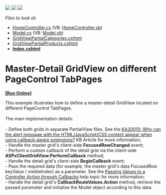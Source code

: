 <!-- default badges list -->
![](https://img.shields.io/endpoint?url=https://codecentral.devexpress.com/api/v1/VersionRange/128552112/14.1.4%2B)
[![](https://img.shields.io/badge/Open_in_DevExpress_Support_Center-FF7200?style=flat-square&logo=DevExpress&logoColor=white)](https://supportcenter.devexpress.com/ticket/details/E4659)
[![](https://img.shields.io/badge/📖_How_to_use_DevExpress_Examples-e9f6fc?style=flat-square)](https://docs.devexpress.com/GeneralInformation/403183)
<!-- default badges end -->
<!-- default file list -->
*Files to look at*:

* [HomeController.cs](./CS/Controllers/HomeController.cs) (VB: [HomeController.vb](./VB/Controllers/HomeController.vb))
* [Model.cs](./CS/Models/Model.cs) (VB: [Model.vb](./VB/Models/Model.vb))
* [GridViewPartialCategories.cshtml](./CS/Views/Home/GridViewPartialCategories.cshtml)
* [GridViewPartialProducts.cshtml](./CS/Views/Home/GridViewPartialProducts.cshtml)
* **[Index.cshtml](./CS/Views/Home/Index.cshtml)**
<!-- default file list end -->
# Master-Detail GridView on different PageControl TabPages
<!-- run online -->
**[[Run Online]](https://codecentral.devexpress.com/e4659/)**
<!-- run online end -->


<p>This example illustrates how to define a master-detail GridView located on different PageControl TabPages.<br /><br />The main implementation details:<br /><br />- Define both grids in separate PartialView files. See the <a href="https://www.devexpress.com/Support/Center/p/KA20010">KA20010: Why can the alert message with the HTML/JavaScript/CSS content appear when using callback-aware extensions?</a> KB Article for more information;<br />- Handle the master grid's client-side <strong>FocusedRowChanged</strong> event;<br />- Perform a custom callback of the detail grid via the client-side <strong>ASPxClientGridView.PerformCallback</strong> method;<br />- Handle the detail grid's client-side <strong>BeginCallback</strong> event;<br />- Pass the required data (for example, the master grid's data FocusedRow keyValue / visibleIndex) as a parameter. See the <a href="https://documentation.devexpress.com/#AspNet/CustomDocument9941">Passing Values to a Controller Action through Callbacks</a> help topic for more information;<br />- Handle the detail grid's <strong>CallbackRouteValues.Action</strong> method, retrieve the passed parameter and initialize the Model object according to this data.</p>

<br/>


